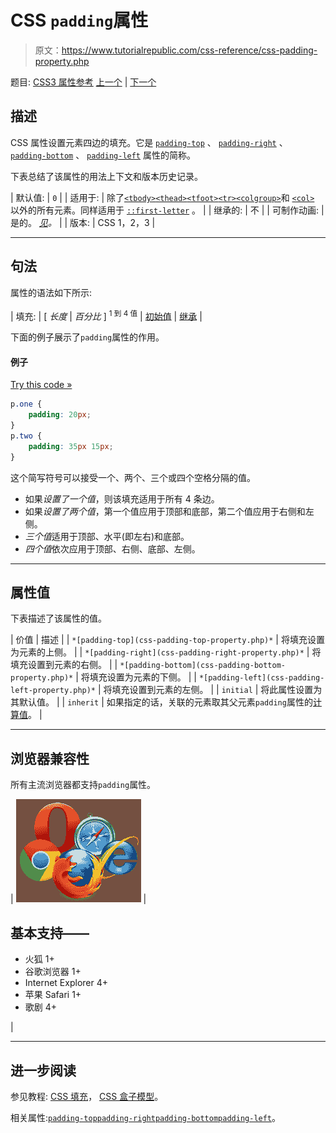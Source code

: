 # CSS `padding`属性

> 原文：<https://www.tutorialrepublic.com/css-reference/css-padding-property.php>

题目: [CSS3 属性参考](css3-properties.php) [上一个](css3-overflow-y-property.php) | [下一个](css-padding-bottom-property.php)

## 描述

CSS 属性设置元素四边的填充。它是 [`padding-top`](css-padding-top-property.php) 、 [`padding-right`](css-padding-right-property.php) 、 [`padding-bottom`](css-padding-bottom-property.php) 、 [`padding-left`](css-padding-left-property.php) 属性的简称。

下表总结了该属性的用法上下文和版本历史记录。

| 默认值: | `0` |
| 适用于: | 除了[`<tbody>`](../html-reference/html-tbody-tag.php)[`<thead>`](../html-reference/html-thead-tag.php)[`<tfoot>`](../html-reference/html-tfoot-tag.php)[`<tr>`](../html-reference/html-tr-tag.php)[`<colgroup>`](../html-reference/html-colgroup-tag.php)和 [`<col>`](../html-reference/html-col-tag.php) 以外的所有元素。同样适用于 [`::first-letter`](../css-tutorial/css-pseudo-elements.php#first-letter) 。 |
| 继承的: | 不 |
| 可制作动画: | 是的。 [*见*](css-animatable-properties.php)*。* |
| 版本: | CSS 1，2，3 |

* * *

## 句法

属性的语法如下所示:

| 填充: | [ *长度* &#124; *百分比* ] <sup>1 到 4 值</sup> &#124; [初始值](../definitions.php#initial) &#124; [继承](../definitions.php#inherit) |

下面的例子展示了`padding`属性的作用。

#### 例子

[Try this code »](../codelab.php?topic=css&file=padding-property "Try this code using online Editor")

```css
p.one {
    padding: 20px;
}
p.two {
    padding: 35px 15px;
}
```

这个简写符号可以接受一个、两个、三个或四个空格分隔的值。

*   如果*设置了一个值*，则该填充适用于所有 4 条边。
*   如果*设置了两个值*，第一个值应用于顶部和底部，第二个值应用于右侧和左侧。
*   *三个值*适用于顶部、水平(即左右)和底部。
*   *四个值*依次应用于顶部、右侧、底部、左侧。

* * *

## 属性值

下表描述了该属性的值。

| 价值 | 描述 |
| `*[padding-top](css-padding-top-property.php)*` | 将填充设置为元素的上侧。 |
| `*[padding-right](css-padding-right-property.php)*` | 将填充设置到元素的右侧。 |
| `*[padding-bottom](css-padding-bottom-property.php)*` | 将填充设置为元素的下侧。 |
| `*[padding-left](css-padding-left-property.php)*` | 将填充设置到元素的左侧。 |
| `initial` | 将此属性设置为其默认值。 |
| `inherit` | 如果指定的话，关联的元素取其父元素`padding`属性的[计算值](../definitions.php#computed-value)。 |

* * *

## 浏览器兼容性

所有主流浏览器都支持`padding`属性。

| ![Browsers Icon](img/e9331123c77668c1832e541c2fca1002.png) | 

## 基本支持——

*   火狐 1+
*   谷歌浏览器 1+
*   Internet Explorer 4+
*   苹果 Safari 1+
*   歌剧 4+

 |

* * *

## 进一步阅读

参见教程: [CSS 填充](../css-tutorial/css-padding.php)， [CSS 盒子模型](../css-tutorial/css-box-model.php)。

相关属性:[`padding-top`](css-padding-top-property.php)[`padding-right`](css-padding-right-property.php)[`padding-bottom`](css-padding-bottom-property.php)[`padding-left`](css-padding-left-property.php)。